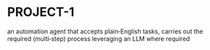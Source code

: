 # PROJECT-1
 an automation agent that accepts plain‑English tasks, carries out the required (multi‑step) process leveraging an LLM where required
